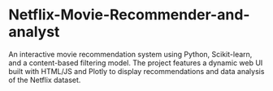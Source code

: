 # Netflix-Movie-Recommender-and-analyst
An interactive movie recommendation system using Python, Scikit-learn, and a content-based filtering model. The project features a dynamic web UI built with HTML/JS and Plotly to display recommendations and data analysis of the Netflix dataset.

